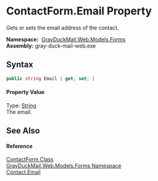 ContactForm.Email Property
==========================
Gets or sets the email address of the contact.

  **Namespace:**  [GrayDuckMail.Web.Models.Forms][1]  
  **Assembly:** gray-duck-mail-web.exe

Syntax
------

```csharp
public string Email { get; set; }
```

#### Property Value
Type: [String][2]  
 The email. 

See Also
--------

#### Reference
[ContactForm Class][3]  
[GrayDuckMail.Web.Models.Forms Namespace][1]  
[Contact.Email][4]  

[1]: ../README.md
[2]: https://docs.microsoft.com/dotnet/api/system.string
[3]: README.md
[4]: ../../GrayDuckMail.Common.Database/Contact/Email.md